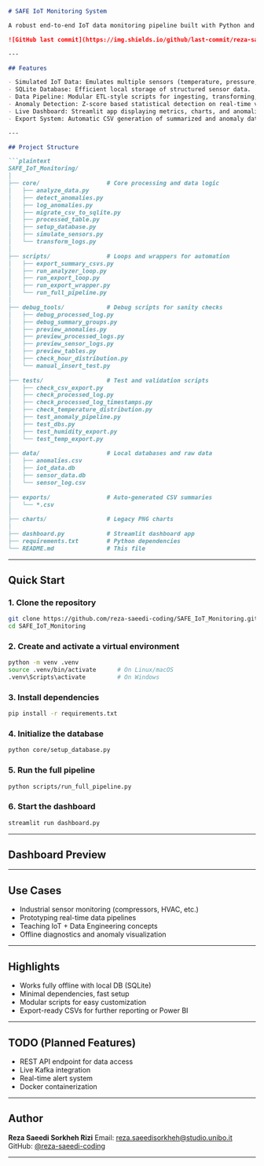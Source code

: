 ````md
# SAFE IoT Monitoring System

A robust end-to-end IoT data monitoring pipeline built with Python and Streamlit. This system simulates sensor data, processes and stores it in a SQLite database, detects anomalies, and visualizes insights in real-time using a web dashboard.

![GitHub last commit](https://img.shields.io/github/last-commit/reza-saeedi-coding/SAFE_IoT_Monitoring)

---

## Features

- Simulated IoT Data: Emulates multiple sensors (temperature, pressure, humidity, etc.).
- SQLite Database: Efficient local storage of structured sensor data.
- Data Pipeline: Modular ETL-style scripts for ingesting, transforming, and logging data.
- Anomaly Detection: Z-score based statistical detection on real-time values.
- Live Dashboard: Streamlit app displaying metrics, charts, and anomalies.
- Export System: Automatic CSV generation of summarized and anomaly data for analysis.

---

## Project Structure

```plaintext
SAFE_IoT_Monitoring/
│
├── core/                   # Core processing and data logic
│   ├── analyze_data.py
│   ├── detect_anomalies.py
│   ├── log_anomalies.py
│   ├── migrate_csv_to_sqlite.py
│   ├── processed_table.py
│   ├── setup_database.py
│   ├── simulate_sensors.py
│   └── transform_logs.py
│
├── scripts/                # Loops and wrappers for automation
│   ├── export_summary_csvs.py
│   ├── run_analyzer_loop.py
│   ├── run_export_loop.py
│   ├── run_export_wrapper.py
│   └── run_full_pipeline.py
│
├── debug_tools/            # Debug scripts for sanity checks
│   ├── debug_processed_log.py
│   ├── debug_summary_groups.py
│   ├── preview_anomalies.py
│   ├── preview_processed_logs.py
│   ├── preview_sensor_logs.py
│   ├── preview_tables.py
│   ├── check_hour_distribution.py
│   └── manual_insert_test.py
│
├── tests/                  # Test and validation scripts
│   ├── check_csv_export.py
│   ├── check_processed_log.py
│   ├── check_processed_log_timestamps.py
│   ├── check_temperature_distribution.py
│   ├── test_anomaly_pipeline.py
│   ├── test_dbs.py
│   ├── test_humidity_export.py
│   └── test_temp_export.py
│
├── data/                   # Local databases and raw data
│   ├── anomalies.csv
│   ├── iot_data.db
│   ├── sensor_data.db
│   └── sensor_log.csv
│
├── exports/                # Auto-generated CSV summaries
│   └── *.csv
│
├── charts/                 # Legacy PNG charts
│
├── dashboard.py            # Streamlit dashboard app
├── requirements.txt        # Python dependencies
└── README.md               # This file
````

---

## Quick Start

### 1. Clone the repository

```bash
git clone https://github.com/reza-saeedi-coding/SAFE_IoT_Monitoring.git
cd SAFE_IoT_Monitoring
```

### 2. Create and activate a virtual environment

```bash
python -m venv .venv
source .venv/bin/activate      # On Linux/macOS
.venv\Scripts\activate         # On Windows
```

### 3. Install dependencies

```bash
pip install -r requirements.txt
```

### 4. Initialize the database

```bash
python core/setup_database.py
```

### 5. Run the full pipeline

```bash
python scripts/run_full_pipeline.py
```

### 6. Start the dashboard

```bash
streamlit run dashboard.py
```

---

## Dashboard Preview

<!-- Add a screenshot if you want -->

<!-- Example: ![Dashboard Preview](https://github.com/reza-saeedi-coding/SAFE_IoT_Monitoring/blob/main/images/dashboard_preview.png) -->

---

## Use Cases

* Industrial sensor monitoring (compressors, HVAC, etc.)
* Prototyping real-time data pipelines
* Teaching IoT + Data Engineering concepts
* Offline diagnostics and anomaly visualization

---

## Highlights

* Works fully offline with local DB (SQLite)
* Minimal dependencies, fast setup
* Modular scripts for easy customization
* Export-ready CSVs for further reporting or Power BI

---

## TODO (Planned Features)

* REST API endpoint for data access
* Live Kafka integration
* Real-time alert system
* Docker containerization

---

## Author

**Reza Saeedi Sorkheh Rizi**
Email: [reza.saeedisorkheh@studio.unibo.it](mailto:reza.saeedisorkheh@studio.unibo.it)
GitHub: [@reza-saeedi-coding](https://github.com/reza-saeedi-coding)

---

